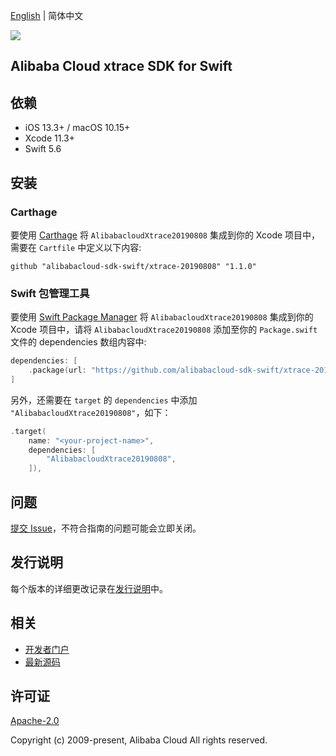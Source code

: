 [English](README.md) | 简体中文

![](https://aliyunsdk-pages.alicdn.com/icons/AlibabaCloud.svg)

## Alibaba Cloud xtrace SDK for Swift

## 依赖

- iOS 13.3+ / macOS 10.15+
- Xcode 11.3+
- Swift 5.6

## 安装

### Carthage

要使用 [Carthage](https://github.com/Carthage/Carthage) 将 `AlibabacloudXtrace20190808` 集成到你的 Xcode 项目中，需要在 `Cartfile` 中定义以下内容:

```ogdl
github "alibabacloud-sdk-swift/xtrace-20190808" "1.1.0"
```

### Swift 包管理工具

要使用 [Swift Package Manager](https://swift.org/package-manager/) 将 `AlibabacloudXtrace20190808` 集成到你的 Xcode 项目中，请将 `AlibabacloudXtrace20190808` 添加至你的 `Package.swift` 文件的 dependencies 数组内容中:

```swift
dependencies: [
    .package(url: "https://github.com/alibabacloud-sdk-swift/xtrace-20190808.git", from: "1.1.0")
]
```

另外，还需要在 `target` 的 `dependencies` 中添加 `"AlibabacloudXtrace20190808"`，如下：

```swift
.target(
    name: "<your-project-name>",
    dependencies: [
        "AlibabacloudXtrace20190808",
    ]),
```

## 问题

[提交 Issue](https://github.com/alibabacloud-sdk-swift/xtrace-20190808/issues/new)，不符合指南的问题可能会立即关闭。

## 发行说明

每个版本的详细更改记录在[发行说明](./ChangeLog.txt)中。

## 相关

* [开发者门户](https://next.api.aliyun.com/home)
* [最新源码](https://github.com/alibabacloud-sdk-swift/xtrace-20190808)

## 许可证

[Apache-2.0](http://www.apache.org/licenses/LICENSE-2.0)

Copyright (c) 2009-present, Alibaba Cloud All rights reserved.
